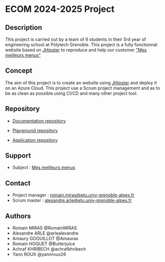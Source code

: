 # ECOM 2024-2025 Project

## Description
This project is carried out by a team of 6 students in their 5rd year of engineering school at Polytech Grenoble.
This project is a fully fonctionnal website based on [JHipster](https://www.jhipster.tech/) to reproduce and help our customer ["Mes meilleurs menus"](https://mmmenus.fr/)

## Concept
The aim of this project is to create an website using [JHipster](https://www.jhipster.tech/) and deploy it on an Azure Cloud.
This project use a Scrum project management and as to be as clean as possible using CI/CD and many other project tool.

## Repository

- [Documentation repository](https://github.com/2024-2025-ECOM-INFO5-G2/docs)

- [Playground repository](https://github.com/2024-2025-ECOM-INFO5-G2/sandbox)

- [Application repository](https://github.com/2024-2025-ECOM-INFO5-G2/app)

## Support
- Subject : [Mes meilleurs menus](https://mmmenus.fr/)

## Contact
- Project manager : romain.miras@etu.univ-grenoble-alpes.fr
- Scrum master : alexandre.arle@etu.univ-grenoble-alpes.fr

## Authors
- Romain MIRAS @RomainMIRAS
- Alexandre ARLE @arlealexandre
- Amaury GOGUILLOT @Amaurax
- Romain HOQUET @Butterjuice
- Achraf KHRIBECH @achrafkhribech
- Yann ROUX @yannroux26
